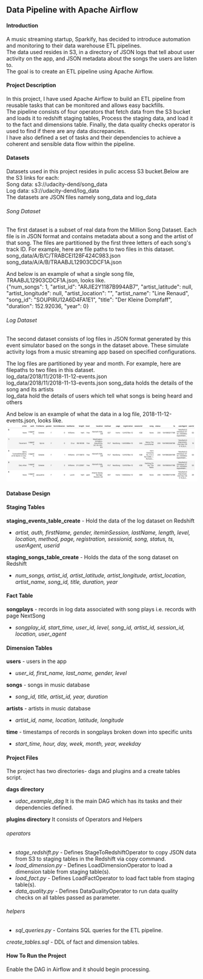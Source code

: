 ## Data Pipeline with Apache Airflow


#### Introduction
A music streaming startup, Sparkify, has decided to introduce automation and monitoring to their data warehouse ETL pipelines.\
The data used resides in S3, in a directory of JSON logs that tell about user activity on the app, and JSON metadata about the songs the users are listen to.\
The goal is to create an ETL pipeline using Apache Airflow.


#### Project Description
In this project, I have used Apache Airflow to build an ETL pipeline from reusable tasks that can be monitored and allows easy backfills.\
The pipeline consists of four operators that fetch data from the S3 bucket and loads it to redshift staging tables, Process the staging data, and load it to the fact and dimensions table. Finally, the data quality checks operator is used to find if there are any data discrepancies.\
I have also defined a set of tasks and their dependencies to achieve a coherent and sensible data flow within the pipeline.


#### Datasets
Datasets used in this project resides in pulic access S3 bucket.Below are the S3 links for each:\
      Song data: s3://udacity-dend/song_data\
      Log data: s3://udacity-dend/log_data\
The datasets are JSON files namely song_data and log_data

###### Song Dataset
The first dataset is a subset of real data from the Million Song Dataset. Each file is in JSON format and contains metadata about a song and the artist of that song. The files are partitioned by the first three letters of each song's track ID. For example, here are file paths to two files in this dataset.\
song_data/A/B/C/TRABCEI128F424C983.json\
song_data/A/A/B/TRAABJL12903CDCF1A.json

And below is an example of what a single song file, TRAABJL12903CDCF1A.json, looks like.\
{"num_songs": 1, "artist_id": "ARJIE2Y1187B994AB7", "artist_latitude": null, "artist_longitude": null, "artist_location": "", "artist_name": "Line Renaud", "song_id": "SOUPIRU12A6D4FA1E1", "title": "Der Kleine Dompfaff", "duration": 152.92036, "year": 0}

###### Log Dataset
The second dataset consists of log files in JSON format generated by this event simulator based on the songs in the dataset above. These simulate activity logs from a music streaming app based on specified configurations.

The log files are partitioned by year and month. For example, here are filepaths to two files in this dataset.\
log_data/2018/11/2018-11-12-events.json\
log_data/2018/11/2018-11-13-events.json
song_data holds the details of the song and its artists\
log_data hold the details of users which tell what songs is being heard and others

And below is an example of what the data in a log file, 2018-11-12-events.json, looks like.
![alt text](https://github.com/rumijha/data-modeling-with-postgres/blob/main/log-data.png)


#### Database Design

#### Staging Tables
**staging_events_table_create** - Hold the data of the log dataset on Redshift
* *artist, auth, firstName, gender, iteminSession, lastName, length, level, location, method, page, registration, sessionid, song, status, ts, userAgent, userid*

**staging_songs_table_create** - Holds the data of the song dataset on Redshift
* *num_songs, artist_id, artist_latitude, artist_longitude, artist_location, artist_name, song_id, title, duration, year*

#### Fact Table
**songplays** - records in log data associated with song plays i.e. records with page NextSong
* *songplay_id, start_time, user_id, level, song_id, artist_id, session_id, location, user_agent*

#### Dimension Tables
**users** - users in the app
* *user_id, first_name, last_name, gender, level*

**songs** - songs in music database
* *song_id, title, artist_id, year, duration*

**artists** - artists in music database
* *artist_id, name, location, latitude, longitude*

**time** - timestamps of records in songplays broken down into specific units
* *start_time, hour, day, week, month, year, weekday*


#### Project Files
The project has two directories- dags and plugins and a create tables script.

**dags directory**
* *udac_example_dag* It is the main DAG which has its tasks and their dependencies defined.

**plugins directory**
It consists of Operators and Helpers
###### operators
* *stage_redshift.py* - Defines StageToRedshiftOperator to copy JSON data from S3 to staging tables in the Redshift via copy command.
* *load_dimension.py* - Defines LoadDimensionOperator to load a dimension table from staging table(s).
* *load_fact.py* - Defines LoadFactOperator to load fact table from staging table(s).
* *data_quality.py* - Defines DataQualityOperator to run data quality checks on all tables passed as parameter.
###### helpers
* *sql_queries.py* - Contains SQL queries for the ETL pipeline.

*create_tables.sql* - DDL of fact and dimension tables.


#### How To Run the Project
Enable the DAG in Airflow and it should begin processing.
